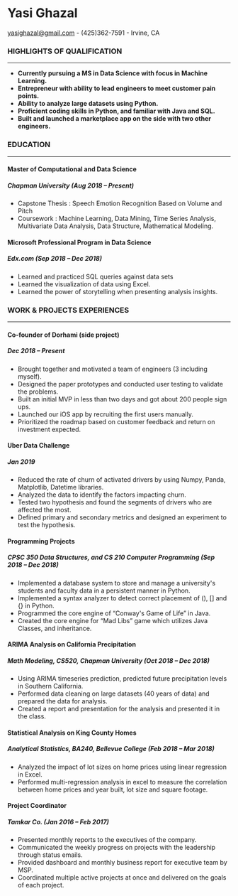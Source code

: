 # Yasi Ghazal
yasighazal@gmail.com - (425)362-7591 -
Irvine, CA
 ### __HIGHLIGHTS OF QUALIFICATION__
 ____
* **Currently pursuing a MS in Data Science with focus in Machine Learning.**
* **Entrepreneur with ability to lead engineers to meet customer pain points.**
* **Ability to analyze large datasets using Python.**
* **Proficient coding skills in Python, and familiar with Java and SQL.**
* **Built and launched a marketplace app on the side with two other engineers.**
### __EDUCATION__
 ___
#### Master of Computational and Data Science 
##### _Chapman University (Aug 2018 – Present)_
* Capstone Thesis : Speech Emotion Recognition Based on Volume and Pitch
* Coursework :  Machine Learning, Data Mining, Time Series Analysis, Multivariate Data Analysis, Data Structure, Mathematical Modeling.

#### Microsoft Professional Program in Data Science
##### _Edx.com (Sep 2018 – Dec 2018)_
* Learned and practiced SQL queries against data sets
* Learned the visualization of data using Excel.
* Learned the power of storytelling when presenting analysis insights.
### __WORK & PROJECTS EXPERIENCES__
_____________
#### Co-founder of Dorhami (side project)
##### _Dec 2018 – Present_
* Brought together and motivated a team of engineers (3 including myself). 
* Designed the paper prototypes and conducted user testing to validate the problems.
* Built an initial MVP in less than two days and got about 200 people sign ups.
* Launched our iOS app by recruiting the first users manually. 
* Prioritized the roadmap based on customer feedback and return on investment expected.
#### Uber Data Challenge
##### _Jan 2019_
* Reduced the rate of churn of activated drivers by using Numpy, Panda, Matplotlib, Datetime libraries.
* Analyzed the data to identify the factors impacting churn.	
* Tested two hypothesis and found the segments of drivers who are affected the most.
* Defined primary and secondary metrics and designed an experiment to test the hypothesis.
#### Programming Projects
##### _CPSC 350 Data Structures, and CS 210 Computer Programming (Sep 2018 – Dec 2018)_
* Implemented a database system to store and manage a university's students and faculty data in a persistent manner in Python.
* Implemented a syntax analyzer to detect correct placement of (), [] and {} in Python.
* Programmed the core engine of “Conway's Game of Life” in Java.
* Created the core engine for “Mad Libs” game which utilizes Java Classes, and inheritance.
#### ARIMA Analysis on California Precipitation	    
##### _Math Modeling, CS520, Chapman University (Oct 2018 – Dec 2018)_
* Using ARIMA timeseries prediction, predicted future precipitation levels in Southern California.
* Performed data cleaning on large datasets (40 years of data) and prepared the data for analysis.
* Created a report and presentation for the analysis and presented it in the class.
#### Statistical Analysis on King County Homes	
##### _Analytical Statistics, BA240, Bellevue College (Feb 2018 – Mar 2018)_
* Analyzed the impact of lot sizes on home prices using linear regression in Excel.
* Performed multi-regression analysis in excel to measure the correlation between home prices and year built, lot size and square footage.
#### Project Coordinator	
##### _Tamkar Co. (Jan 2016 – Feb 2017)_
* Presented monthly reports to the executives of the company. 
* Communicated the weekly progress on projects with the leadership through status emails.
* Provided dashboard and monthly business report for executive team by MSP.
* Coordinated multiple active projects at once and delivered on the goals of each project.






 
> 
